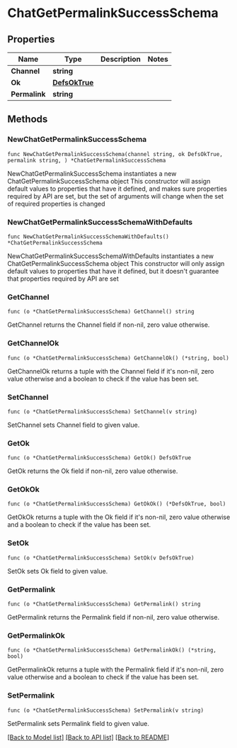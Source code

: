 # ChatGetPermalinkSuccessSchema

## Properties

Name | Type | Description | Notes
------------ | ------------- | ------------- | -------------
**Channel** | **string** |  | 
**Ok** | [**DefsOkTrue**](DefsOkTrue.md) |  | 
**Permalink** | **string** |  | 

## Methods

### NewChatGetPermalinkSuccessSchema

`func NewChatGetPermalinkSuccessSchema(channel string, ok DefsOkTrue, permalink string, ) *ChatGetPermalinkSuccessSchema`

NewChatGetPermalinkSuccessSchema instantiates a new ChatGetPermalinkSuccessSchema object
This constructor will assign default values to properties that have it defined,
and makes sure properties required by API are set, but the set of arguments
will change when the set of required properties is changed

### NewChatGetPermalinkSuccessSchemaWithDefaults

`func NewChatGetPermalinkSuccessSchemaWithDefaults() *ChatGetPermalinkSuccessSchema`

NewChatGetPermalinkSuccessSchemaWithDefaults instantiates a new ChatGetPermalinkSuccessSchema object
This constructor will only assign default values to properties that have it defined,
but it doesn't guarantee that properties required by API are set

### GetChannel

`func (o *ChatGetPermalinkSuccessSchema) GetChannel() string`

GetChannel returns the Channel field if non-nil, zero value otherwise.

### GetChannelOk

`func (o *ChatGetPermalinkSuccessSchema) GetChannelOk() (*string, bool)`

GetChannelOk returns a tuple with the Channel field if it's non-nil, zero value otherwise
and a boolean to check if the value has been set.

### SetChannel

`func (o *ChatGetPermalinkSuccessSchema) SetChannel(v string)`

SetChannel sets Channel field to given value.


### GetOk

`func (o *ChatGetPermalinkSuccessSchema) GetOk() DefsOkTrue`

GetOk returns the Ok field if non-nil, zero value otherwise.

### GetOkOk

`func (o *ChatGetPermalinkSuccessSchema) GetOkOk() (*DefsOkTrue, bool)`

GetOkOk returns a tuple with the Ok field if it's non-nil, zero value otherwise
and a boolean to check if the value has been set.

### SetOk

`func (o *ChatGetPermalinkSuccessSchema) SetOk(v DefsOkTrue)`

SetOk sets Ok field to given value.


### GetPermalink

`func (o *ChatGetPermalinkSuccessSchema) GetPermalink() string`

GetPermalink returns the Permalink field if non-nil, zero value otherwise.

### GetPermalinkOk

`func (o *ChatGetPermalinkSuccessSchema) GetPermalinkOk() (*string, bool)`

GetPermalinkOk returns a tuple with the Permalink field if it's non-nil, zero value otherwise
and a boolean to check if the value has been set.

### SetPermalink

`func (o *ChatGetPermalinkSuccessSchema) SetPermalink(v string)`

SetPermalink sets Permalink field to given value.



[[Back to Model list]](../README.md#documentation-for-models) [[Back to API list]](../README.md#documentation-for-api-endpoints) [[Back to README]](../README.md)


